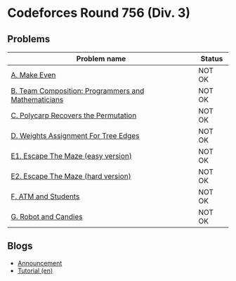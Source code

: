 # Codeforces Round 756 (Div. 3)

## Problems

|Problem name|Status|
|------------|---------|
| [A. Make Even](problems/A._Make_Even.md)|NOT OK|
| [B. Team Composition: Programmers and Mathematicians](problems/B._Team_Composition:_Programmers_and_Mathematicians.md)|NOT OK|
| [C. Polycarp Recovers the Permutation](problems/C._Polycarp_Recovers_the_Permutation.md)|NOT OK|
| [D. Weights Assignment For Tree Edges](problems/D._Weights_Assignment_For_Tree_Edges.md)|NOT OK|
| [E1. Escape The Maze (easy version)](problems/E1._Escape_The_Maze_(easy_version).md)|NOT OK|
| [E2. Escape The Maze (hard version)](problems/E2._Escape_The_Maze_(hard_version).md)|NOT OK|
| [F. ATM and Students](problems/F._ATM_and_Students.md)|NOT OK|
| [G. Robot and Candies](problems/G._Robot_and_Candies.md)|NOT OK|
## Blogs

- [Announcement](blogs/Announcement.md)
- [Tutorial (en)](blogs/Tutorial_(en).md)
